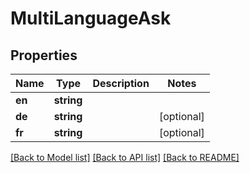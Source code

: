 # MultiLanguageAsk

## Properties
Name | Type | Description | Notes
------------ | ------------- | ------------- | -------------
**en** | **string** |  | 
**de** | **string** |  | [optional] 
**fr** | **string** |  | [optional] 

[[Back to Model list]](../../README.md#documentation-for-models) [[Back to API list]](../../README.md#documentation-for-api-endpoints) [[Back to README]](../../README.md)

